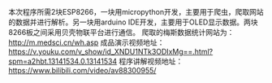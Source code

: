 本次程序所需2块ESP8266，一块用micropython开发，主要用于爬虫，爬取网站的数据并进行解析。另一块用arduino IDE开发，主要用于OLED显示数据。两块8266板之间采用贝壳物联平台进行通信。
爬取的梅斯数据统计网站为：http://m.medsci.cn/wh.asp
成品演示视频地址：https://v.youku.com/v_show/id_XNDU1NTk3ODIxMg==.html?spm=a2hbt.13141534.0.13141534
程序讲解视频地址：https://www.bilibili.com/video/av88300955/
